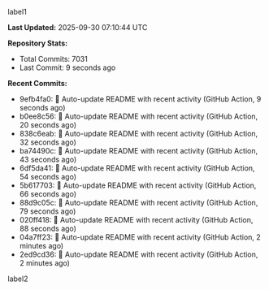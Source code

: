
label1 
<!-- ACTIVITY_START -->
**Last Updated:** 2025-09-30 07:10:44 UTC

**Repository Stats:**
- Total Commits: 7031
- Last Commit: 9 seconds ago

**Recent Commits:**
- 9efb4fa0: 🤖 Auto-update README with recent activity (GitHub Action, 9 seconds ago)
- b0ee8c56: 🤖 Auto-update README with recent activity (GitHub Action, 20 seconds ago)
- 838c6eab: 🤖 Auto-update README with recent activity (GitHub Action, 32 seconds ago)
- ba74490c: 🤖 Auto-update README with recent activity (GitHub Action, 43 seconds ago)
- 6df5da41: 🤖 Auto-update README with recent activity (GitHub Action, 54 seconds ago)
- 5b617703: 🤖 Auto-update README with recent activity (GitHub Action, 66 seconds ago)
- 88d9c05c: 🤖 Auto-update README with recent activity (GitHub Action, 79 seconds ago)
- 020ff418: 🤖 Auto-update README with recent activity (GitHub Action, 88 seconds ago)
- 04a7ff23: 🤖 Auto-update README with recent activity (GitHub Action, 2 minutes ago)
- 2ed9cd36: 🤖 Auto-update README with recent activity (GitHub Action, 2 minutes ago)
<!-- ACTIVITY_END -->

label2
